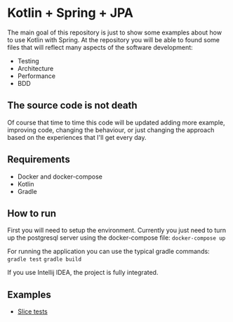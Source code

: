 # Kotlin + Spring + JPA

The main goal of this repository is just to show some examples about how to use Kotlin with Spring.
At the repository you will be able to found some files that will reflect many aspects of the software development:
 - Testing
 - Architecture
 - Performance
 - BDD

## The source code is not death
Of course that time to time this code will be updated adding more example, improving code, changing the behaviour, 
or just changing the approach based on the experiences that I'll get every day.

## Requirements
- Docker and docker-compose
- Kotlin
- Gradle

## How to run
First you will need to setup the environment. Currently you just need to turn up the postgresql server using the docker-compose file:
`docker-compose up`

For running the application you can use the typical gradle commands:
`gradle test`
`gradle build`

If you use Intellij IDEA, the project is fully integrated.

## Examples

- [Slice tests](https://github.com/adrian-afergon/kotlin-hibernate-performance/blob/main/src/test/kotlin/dev/afergon/kotlinhibernateperformance/application/repositories/LibraryRepositorySliceTest.kt)